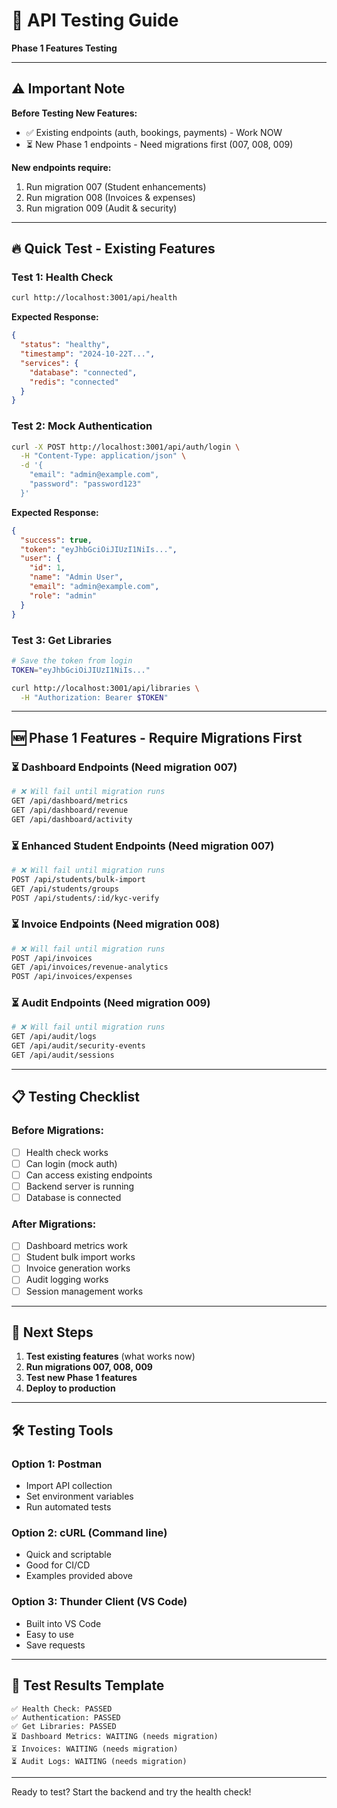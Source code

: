 # 🧪 API Testing Guide

**Phase 1 Features Testing**

---

## ⚠️ Important Note

**Before Testing New Features:**
- ✅ Existing endpoints (auth, bookings, payments) - Work NOW
- ⏳ New Phase 1 endpoints - Need migrations first (007, 008, 009)

**New endpoints require:**
1. Run migration 007 (Student enhancements)
2. Run migration 008 (Invoices & expenses)
3. Run migration 009 (Audit & security)

---

## 🔥 Quick Test - Existing Features

### Test 1: Health Check
```bash
curl http://localhost:3001/api/health
```

**Expected Response:**
```json
{
  "status": "healthy",
  "timestamp": "2024-10-22T...",
  "services": {
    "database": "connected",
    "redis": "connected"
  }
}
```

### Test 2: Mock Authentication
```bash
curl -X POST http://localhost:3001/api/auth/login \
  -H "Content-Type: application/json" \
  -d '{
    "email": "admin@example.com",
    "password": "password123"
  }'
```

**Expected Response:**
```json
{
  "success": true,
  "token": "eyJhbGciOiJIUzI1NiIs...",
  "user": {
    "id": 1,
    "name": "Admin User",
    "email": "admin@example.com",
    "role": "admin"
  }
}
```

### Test 3: Get Libraries
```bash
# Save the token from login
TOKEN="eyJhbGciOiJIUzI1NiIs..."

curl http://localhost:3001/api/libraries \
  -H "Authorization: Bearer $TOKEN"
```

---

## 🆕 Phase 1 Features - Require Migrations First

### ⏳ Dashboard Endpoints (Need migration 007)
```bash
# ❌ Will fail until migration runs
GET /api/dashboard/metrics
GET /api/dashboard/revenue
GET /api/dashboard/activity
```

### ⏳ Enhanced Student Endpoints (Need migration 007)
```bash
# ❌ Will fail until migration runs
POST /api/students/bulk-import
GET /api/students/groups
POST /api/students/:id/kyc-verify
```

### ⏳ Invoice Endpoints (Need migration 008)
```bash
# ❌ Will fail until migration runs
POST /api/invoices
GET /api/invoices/revenue-analytics
POST /api/invoices/expenses
```

### ⏳ Audit Endpoints (Need migration 009)
```bash
# ❌ Will fail until migration runs
GET /api/audit/logs
GET /api/audit/security-events
GET /api/audit/sessions
```

---

## 📋 Testing Checklist

### Before Migrations:
- [ ] Health check works
- [ ] Can login (mock auth)
- [ ] Can access existing endpoints
- [ ] Backend server is running
- [ ] Database is connected

### After Migrations:
- [ ] Dashboard metrics work
- [ ] Student bulk import works
- [ ] Invoice generation works
- [ ] Audit logging works
- [ ] Session management works

---

## 🚀 Next Steps

1. **Test existing features** (what works now)
2. **Run migrations 007, 008, 009**
3. **Test new Phase 1 features**
4. **Deploy to production**

---

## 🛠️ Testing Tools

### Option 1: Postman
- Import API collection
- Set environment variables
- Run automated tests

### Option 2: cURL (Command line)
- Quick and scriptable
- Good for CI/CD
- Examples provided above

### Option 3: Thunder Client (VS Code)
- Built into VS Code
- Easy to use
- Save requests

---

## 📝 Test Results Template

```
✅ Health Check: PASSED
✅ Authentication: PASSED
✅ Get Libraries: PASSED
⏳ Dashboard Metrics: WAITING (needs migration)
⏳ Invoices: WAITING (needs migration)
⏳ Audit Logs: WAITING (needs migration)
```

---

Ready to test? Start the backend and try the health check!









